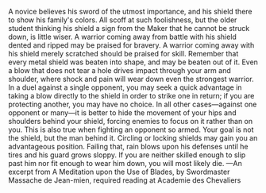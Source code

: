 A novice believes his sword of the utmost importance, and his shield there to show his family's colors. All scoff at such foolishness, but the older student thinking his shield a sign from the Maker that he cannot be struck down, is little wiser. A warrior coming away from battle with his shield dented and ripped may be praised for bravery. A warrior coming away with his shield merely scratched should be praised for skill.
Remember that every metal shield was beaten into shape, and may be beaten out of it. Even a blow that does not tear a hole drives impact through your arm and shoulder, where shock and pain will wear down even the strongest warrior. In a duel against a single opponent, you may seek a quick advantage in taking a blow directly to the shield in order to strike one in return; if you are protecting another, you may have no choice. In all other cases—against one opponent or many—it is better to hide the movement of your hips and shoulders behind your shield, forcing enemies to focus on it rather than on you.
This is also true when fighting an opponent so armed. Your goal is not the shield, but the man behind it. Circling or locking shields may gain you an advantageous position. Failing that, rain blows upon his defenses until he tires and his guard grows sloppy. If you are neither skilled enough to slip past him nor fit enough to wear him down, you will most likely die.
—An excerpt from A Meditation upon the Use of Blades, by Swordmaster Massache de Jean-mien, required reading at Academie des Chevaliers
